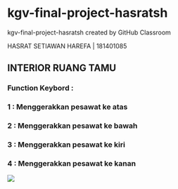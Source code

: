 # kgv-final-project-hasratsh
kgv-final-project-hasratsh created by GitHub Classroom

HASRAT SETIAWAN HAREFA | 181401085

## INTERIOR RUANG TAMU

### Function Keybord :
### 1 : Menggerakkan pesawat ke atas
### 2 : Menggerakkan pesawat ke bawah
### 3 : Menggerakkan pesawat ke kiri
### 4 : Menggerakkan pesawat ke kanan

![](https://i.ibb.co/P1pvPWW/VID-20200614-WA0022.gif)
